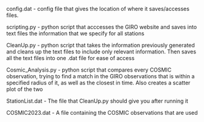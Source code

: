 config.dat - config file that gives the location of where it saves/accesses files.

scripting.py - python script that acccesses the GIRO website and saves into text files the information that we specify for all stations

CleanUp.py - python script that takes the information previously generated and cleans up the text files to include only relevant information. Then saves all the text files into one .dat file for ease of access

Cosmic_Analysis.py - python script that compares every COSMIC observation, trying to find a match in the GIRO observations that is within a specified radius of it, as well as the closest in time. Also creates a scatter plot of the two

StationList.dat - The file that CleanUp.py should give you after running it

COSMIC2023.dat - A file containing the COSMIC observations that are used
